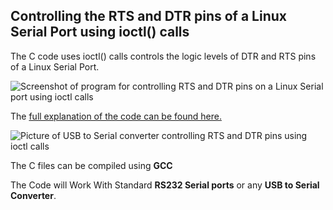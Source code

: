 ## Controlling the RTS and DTR pins of a Linux Serial Port using ioctl() calls

The C code uses ioctl() calls controls the logic levels of DTR and RTS pins of a Linux Serial Port.

<img src = "http://s25.postimg.org/kice5qoin/RTS_Program.jpg" alt = "Screenshot of program for controlling RTS and DTR pins on a Linux Serial port using ioctl calls"/>
 
The <a href = "http://xanthium.in/Controlling-RTS-and-DTR-pins-SerialPort-in-Linux">full explanation of the code can be found here.</a> 

<img src = "http://s25.postimg.org/4fsg6o5nj/rts_connected_usb2serial.jpg" alt = "Picture of USB to Serial converter controlling RTS and DTR pins using ioctl calls"/> 

The C files can be compiled using **GCC** 

The Code will Work With Standard **RS232 Serial ports** or any **USB to Serial Converter**.

